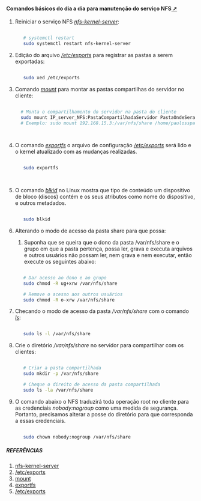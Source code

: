 <!-- markdownlint-disable-next-line -->
#### <span id="topo"><span>Comandos básicos do dia a dia para manutenção do serviço NFS<a href="comandos_basicos.html" target="_blank" title="Pressione aqui para expandir este documento em nova aba." >  ➚ </a>

1. Reiniciar o serviço NFS _[nfs-kernel-server](https://manpages.debian.org/testing/nfs-kernel-server/mountd.8.en.html)_:

   ```sh

      # systemctl restart
      sudo systemctl restart nfs-kernel-server


   ```

2. Edição do arquivo  _[/etc/exports](https://linux.die.net/man/5/exports)_ para registrar as pastas a serem exportadas:

   ```sh

      sudo xed /etc/exports

   ```

3. Comando _[mount](https://linux.die.net/man/8/mount/)_ para montar as pastas compartilhas do servidor no cliente:

   ```sh

     # Monta o compartilhamento do servidor na pasta do cliente
     sudo mount IP_server_NFS:PastaCompartilhadaServidor PastaOndeSeraMontadaCliente
     # Exemplo: sudo mount 192.168.15.3:/var/nfs/share /home/paulosspacheco/v/share

 

   ```

4. O comando _[exportfs](https://linux.die.net/man/8/exportfs)_ o arquivo de configuração _[/etc/exports](https://linux.die.net/man/5/exports)_ será lido e o kernel atualizado com as mudanças realizadas.

   ```sh

      sudo exportfs

      
   ```

5. O comando _[blkid](https://linux.die.net/man/8/blkid)_ no Linux mostra que tipo de conteúdo um dispositivo de bloco (discos) contém e os seus atributos como nome do dispositivo, e outros metadados.

   ```sh

      sudo blkid


   ```

6. Alterando o modo de acesso da pasta share para que possa:
   1. Suponha que se queira que o dono da pasta /var/nfs/share e o grupo em que a pasta pertença, possa ler, grava e executa arquivos e outros usuários não possam ler, nem grava e nem executar, então execute os seguintes abaixo:

   ```sh

      # Dar acesso ao dono e ao grupo 
      sudo chmod -R ug+xrw /var/nfs/share  

      # Remove o acesso aos outros usuários
      sudo chmod -R o-xrw /var/nfs/share       

   ```

7. Checando o modo de acesso da pasta _/var/nfs/share_ com o comando _[ls](https://man7.org/linux/man-pages/man1/ls.1.html)_:

   ```sh

      sudo ls -l /var/nfs/share 

   ```

8. Crie o diretório _/var/nfs/share_ no servidor para compartilhar com os clientes:
  
   ```sh

      # Criar a pasta compartilhada
      sudo mkdir -p /var/nfs/share

      # Cheque o direito de acesso da pasta compartilhada
      sudo ls -la /var/nfs/share

   ```

9. O comando abaixo o NFS traduzirá toda operação root no cliente para as credenciais _nobody:nogroup_ como uma medida de segurança. Portanto, precisamos alterar a posse do diretório para que corresponda a essas credenciais.

   ```sh

      sudo chown nobody:nogroup /var/nfs/share       

   ```

##### REFERÊNCIAS

1. [nfs-kernel-server](https://manpages.debian.org/testing/nfs-kernel-server/mountd.8.en.html)
2. [/etc/exports](https://linux.die.net/man/5/exports)
3. [mount](https://linux.die.net/man/8/mount/)
4. [exportfs](https://linux.die.net/man/8/exportfs)
5. [/etc/exports](https://linux.die.net/man/5/exports)